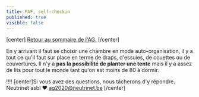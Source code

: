 ```yaml
---
title: PAF, self-checkin
published: true
visible: false
---
```


[center]
[Retour au sommaire de l'AG.](/ag2020?classes=btn,btn-primary) 
[/center]

En y arrivant il faut se choisir une chambre en mode auto-organisation, il y a tout ce qu'il faut sur place en terme de draps, d'essuies, de couettes ou de couvertures.  Il n'y a **pas la possibilité de planter une tente** mais il y a assez de lits pour tout le monde tant qu'on est moins de 80 à dormir.

!!!! [center]Si vous avez des questions, nous tâcherons d'y répondre.</br>Neutrinet asbl ♥ <a href="mailto:ag2020@neutrinet.be?subject=[AGFFDN2020] Self-Checkin&body=Étant passé par la page sur le self-checkin, j'ai l'une ou l'autre question remarque ou commentaire.%0D%0A%0D%0A%0D%0A">ag2020@neutrinet.be</a> [/center]